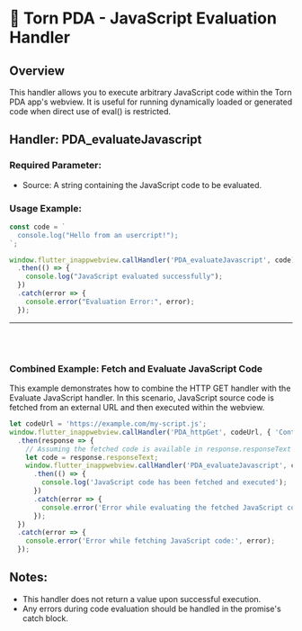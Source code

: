 # 📲 Torn PDA - JavaScript Evaluation Handler

## Overview
This handler allows you to execute arbitrary JavaScript code within the Torn PDA app's webview. It is useful for running dynamically loaded or generated code when direct use of eval() is restricted.

## Handler: PDA_evaluateJavascript

### Required Parameter:
- Source: A string containing the JavaScript code to be evaluated.

### Usage Example:
```javascript
const code = `
  console.log("Hello from an usercript!");
`;

window.flutter_inappwebview.callHandler('PDA_evaluateJavascript', code)
  .then(() => {
    console.log("JavaScript evaluated successfully");
  })
  .catch(error => {
    console.error("Evaluation Error:", error);
  });
```

---
<br></br>
### Combined Example: Fetch and Evaluate JavaScript Code
This example demonstrates how to combine the HTTP GET handler with the Evaluate JavaScript handler.
In this scenario, JavaScript source code is fetched from an external URL and then executed within the webview.


```javascript
let codeUrl = 'https://example.com/my-script.js';
window.flutter_inappwebview.callHandler('PDA_httpGet', codeUrl, { 'Content-Type': 'text/plain' })
  .then(response => {
    // Assuming the fetched code is available in response.responseText
    let code = response.responseText;
    window.flutter_inappwebview.callHandler('PDA_evaluateJavascript', code)
      .then(() => {
        console.log('JavaScript code has been fetched and executed');
      })
      .catch(error => {
        console.error('Error while evaluating the fetched JavaScript code:', error);
      });
  })
  .catch(error => {
    console.error('Error while fetching JavaScript code:', error);
  });
```

## Notes:
- This handler does not return a value upon successful execution.
- Any errors during code evaluation should be handled in the promise's catch block.